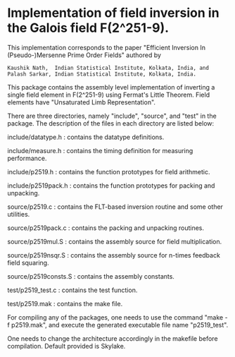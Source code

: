 # Implementation of field inversion in the Galois field F(2^251-9).

This implementation corresponds to the paper "Efficient Inversion In (Pseudo-)Mersenne Prime Order Fields" 
authored by

    Kaushik Nath,  Indian Statistical Institute, Kolkata, India, and   
    Palash Sarkar, Indian Statistical Institute, Kolkata, India.

This package contains the assembly level implementation of inverting a single field element in F(2^251-9) 
using Fermat's Little Theorem. Field elements have "Unsaturated Limb Representation". 

There are three directories, namely "include", "source", and "test" in the package. The description of the 
files in each directory are listed below:

include/datatype.h  	:  contains the datatype definitions.

include/measure.h   	:  contains the timing definition for measuring performance.

include/p2519.h    	:  contains the function prototypes for field arithmetic.

include/p2519pack.h   	:  contains the function prototypes for packing and unpacking.

source/p2519.c		:  contains the FLT-based inversion routine and some other utilities.

source/p2519pack.c	:  contains the packing and unpacking routines.

source/p2519mul.S	:  contains the assembly source for field multiplication.

source/p2519nsqr.S	:  contains the assembly source for n-times feedback field squaring.

source/p2519consts.S	:  contains the assembly constants.

test/p2519_test.c	:  contains the test function.

test/p2519.mak		:  contains the make file.
    
For compiling any of the packages, one needs to use the command "make -f p2519.mak", and execute the generated 
executable file name "p2519_test".

One needs to change the architecture accordingly in the makefile before compilation. Default provided is Skylake.
